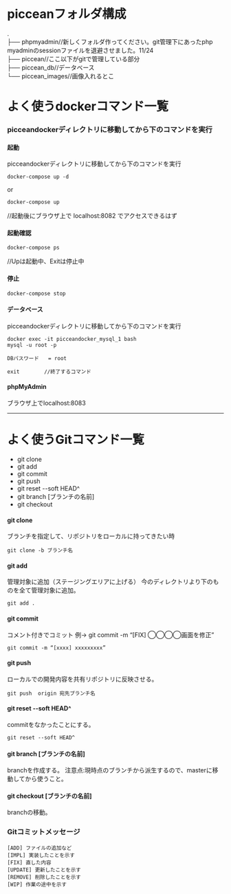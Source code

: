 # picceanフォルダ構成

.  
├── phpmyadmin//新しくフォルダ作ってください。git管理下にあったphp myadminのsessionファイルを退避させました。11/24  
├── piccean//ここ以下がgitで管理している部分  
├── piccean_db//データベース  
└── piccean_images//画像入れるとこ
# よく使うdockerコマンド一覧

### picceandockerディレクトリに移動してから下のコマンドを実行 


#### 起動   

picceandockerディレクトリに移動してから下のコマンドを実行

    docker-compose up -d
    
or

    docker-compose up

//起動後にブラウザ上で localhost:8082 でアクセスできるはず

#### 起動確認

    docker-compose ps
    
//Upは起動中、Exitは停止中

#### 停止

    docker-compose stop

#### データベース
picceandockerディレクトリに移動してから下のコマンドを実行

    docker exec -it picceandocker_mysql_1 bash
    mysql -u root -p 
    
    DBパスワード   = root

    exit        //終了するコマンド

#### phpMyAdmin
ブラウザ上でlocalhost:8083


***
# よく使うGitコマンド一覧
* git clone
* git add
* git commit  
* git push
* git reset --soft HEAD^
* git branch [ブランチの名前]
* git checkout 

#### git clone  
ブランチを指定して、リポジトリをローカルに持ってきたい時

    git clone -b ブランチ名

#### git add
管理対象に追加（ステージングエリアに上げる）
 今のディレクトリより下のものを全て管理対象に追加。

    git add .

#### git commit
コメント付きでコミット    例→ git commit -m “[FIX] ◯◯◯◯画面を修正”

    git commit -m “[xxxx] xxxxxxxxx”

#### git push
ローカルでの開発内容を共有リポジトリに反映させる。

    git push  origin 宛先ブランチ名
    
#### git reset --soft HEAD^
commitをなかったことにする。

    git reset --soft HEAD^

#### git branch [ブランチの名前]
branchを作成する。
注意点:現時点のブランチから派生するので、masterに移動してから使うこと。

#### git checkout [ブランチの名前]
branchの移動。

### Gitコミットメッセージ

    [ADD] ファイルの追加など
    [IMPL] 実装したことを示す
    [FIX] 直した内容
    [UPDATE] 更新したことを示す
    [REMOVE] 削除したことを示す
    [WIP] 作業の途中を示す